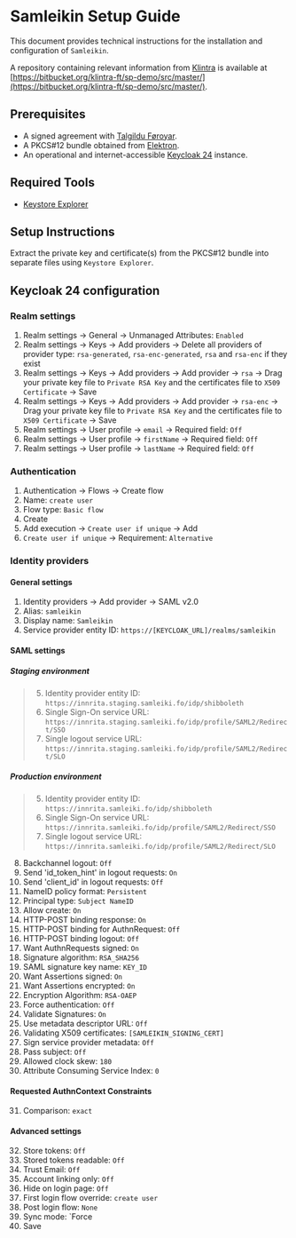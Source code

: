 # Samleikin Setup Guide

This document provides technical instructions for the installation and configuration of `Samleikin`.

A repository containing relevant information from [Klintra](https://www.klintra.fo) is available at [https://bitbucket.org/klintra-ft/sp-demo/src/master/](https://bitbucket.org/klintra-ft/sp-demo/src/master/).

## Prerequisites
- A signed agreement with [Talgildu Føroyar](https://www.samleikin.fo).
- A PKCS#12 bundle obtained from [Elektron](https://elektron.fo).
- An operational and internet-accessible [Keycloak 24](https://www.keycloak.org) instance.

## Required Tools
- [Keystore Explorer](https://keystore-explorer.org)

## Setup Instructions
Extract the private key and certificate(s) from the PKCS#12 bundle into separate files using `Keystore Explorer`.

## Keycloak 24 configuration

### Realm settings

1. Realm settings -> General -> Unmanaged Attributes: `Enabled`
2. Realm settings -> Keys -> Add providers -> Delete all providers of provider type: `rsa-generated`, `rsa-enc-generated`, `rsa` and `rsa-enc` if they exist
3. Realm settings -> Keys -> Add providers -> Add provider -> `rsa` -> Drag your private key file to `Private RSA Key` and the certificates file to `X509 Certificate` -> Save
4. Realm settings -> Keys -> Add providers -> Add provider -> `rsa-enc` -> Drag your private key file to `Private RSA Key` and the certificates file to `X509 Certificate` -> Save
5. Realm settings -> User profile -> `email` -> Required field: `Off`
6. Realm settings -> User profile -> `firstName` -> Required field: `Off`
7. Realm settings -> User profile -> `lastName` -> Required field: `Off`

### Authentication

1. Authentication -> Flows -> Create flow
2. Name: `create user`
3. Flow type: `Basic flow`
4. Create
5. Add execution -> `Create user if unique` -> Add
6. `Create user if unique` -> Requirement: `Alternative`

### Identity providers

#### General settings
1. Identity providers -> Add provider -> SAML v2.0
2. Alias: `samleikin`
3. Display name: `Samleikin`
4. Service provider entity ID: `https://[KEYCLOAK_URL]/realms/samleikin`
#### SAML settings
##### Staging environment
> 5. Identity provider entity ID: `https://innrita.staging.samleiki.fo/idp/shibboleth`
> 6. Single Sign-On service URL: `https://innrita.staging.samleiki.fo/idp/profile/SAML2/Redirect/SSO`
> 7. Single logout service URL: `https://innrita.staging.samleiki.fo/idp/profile/SAML2/Redirect/SLO`
##### Production environment
> 5. Identity provider entity ID: `https://innrita.samleiki.fo/idp/shibboleth`
> 6. Single Sign-On service URL: `https://innrita.samleiki.fo/idp/profile/SAML2/Redirect/SSO`
> 7. Single logout service URL: `https://innrita.samleiki.fo/idp/profile/SAML2/Redirect/SLO`
8. Backchannel logout: `Off`
9. Send 'id_token_hint' in logout requests: `On`
10. Send 'client_id' in logout requests: `Off`
11. NameID policy format: `Persistent`
12. Principal type: `Subject NameID`
13. Allow create: `On`
14. HTTP-POST binding response: `On`
15. HTTP-POST binding for AuthnRequest: `Off`
16. HTTP-POST binding logout: `Off`
17. Want AuthnRequests signed: `On`
18. Signature algorithm: `RSA_SHA256`
19. SAML signature key name: `KEY_ID`
20. Want Assertions signed: `On`
21. Want Assertions encrypted: `On`
22. Encryption Algorithm: `RSA-OAEP`
23. Force authentication: `Off`
24. Validate Signatures: `On`
25. Use metadata descriptor URL: `Off`
26. Validating X509 certificates: `[SAMLEIKIN_SIGNING_CERT]`
27. Sign service provider metadata: `Off`
28. Pass subject: `Off`
29. Allowed clock skew: `180` 
30. Attribute Consuming Service Index: `0`
#### Requested AuthnContext Constraints
31. Comparison: `exact`
#### Advanced settings
32. Store tokens: `Off`
33. Stored tokens readable: `Off`
34. Trust Email: `Off`
35. Account linking only: `Off`
36. Hide on login page: `Off`
37. First login flow override: `create user` 
38. Post login flow: `None`
39. Sync mode: `Force
40. Save
